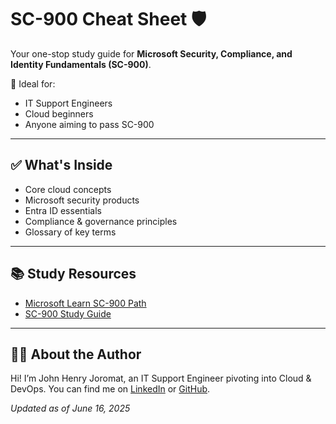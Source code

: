 # SC-900 Cheat Sheet 🛡️

Your one-stop study guide for **Microsoft Security, Compliance, and Identity Fundamentals (SC-900)**. 

🚀 Ideal for:
- IT Support Engineers
- Cloud beginners
- Anyone aiming to pass SC-900

---

## ✅ What's Inside

- Core cloud concepts
- Microsoft security products
- Entra ID essentials
- Compliance & governance principles
- Glossary of key terms

---

## 📚 Study Resources

- [Microsoft Learn SC-900 Path](https://learn.microsoft.com/en-us/certifications/exams/sc-900/)
- [SC-900 Study Guide](https://learn.microsoft.com/en-us/credentials/certifications/resources/study-guides/sc-900)


---

## 👨‍💻 About the Author

Hi! I’m John Henry Joromat, an IT Support Engineer pivoting into Cloud & DevOps. You can find me on [LinkedIn](https://www.linkedin.com/in/john-henry-joromat/) or [GitHub](https://github.com/john-henry-joromat).

*Updated as of June 16, 2025*